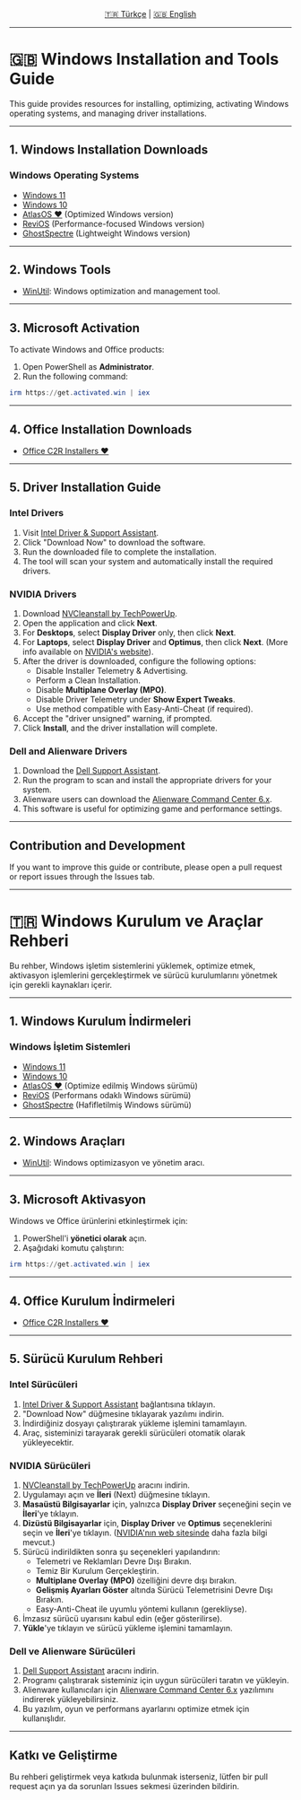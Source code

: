 <div align="center">
  <a href="#tr">🇹🇷 Türkçe</a> | <a href="#en">🇬🇧 English</a>
</div>

---

# 🇬🇧 Windows Installation and Tools Guide

This guide provides resources for installing, optimizing, activating Windows operating systems, and managing driver installations.

---

## 1. Windows Installation Downloads

### Windows Operating Systems
- [Windows 11](https://massgrave.dev/windows_11_links)
- [Windows 10](https://massgrave.dev/windows_10_links)
- [AtlasOS ❤️](https://atlasos.net/) (Optimized Windows version)
- [ReviOS](https://revi.cc/) (Performance-focused Windows version)
- [GhostSpectre](https://ghostspectre.org/) (Lightweight Windows version)

---

## 2. Windows Tools
- [WinUtil](https://github.com/ChrisTitusTech/winutil): Windows optimization and management tool.

---

## 3. Microsoft Activation
To activate Windows and Office products:

1. Open PowerShell as **Administrator**.
2. Run the following command:

```powershell
irm https://get.activated.win | iex
```

---

## 4. Office Installation Downloads
- [Office C2R Installers ❤️](https://gravesoft.dev/office_c2r_links)

---

## 5. Driver Installation Guide

### Intel Drivers
1. Visit [Intel Driver & Support Assistant](https://www.intel.com/content/www/us/en/support/detect.html).
2. Click "Download Now" to download the software.
3. Run the downloaded file to complete the installation.
4. The tool will scan your system and automatically install the required drivers.

### NVIDIA Drivers
1. Download [NVCleanstall by TechPowerUp](https://www.techpowerup.com/download/techpowerup-nvcleanstall/).
2. Open the application and click **Next**.
3. For **Desktops**, select **Display Driver** only, then click **Next**.
4. For **Laptops**, select **Display Driver** and **Optimus**, then click **Next**. (More info available on [NVIDIA's website](https://www.nvidia.com)).
5. After the driver is downloaded, configure the following options:
   - Disable Installer Telemetry & Advertising.
   - Perform a Clean Installation.
   - Disable **Multiplane Overlay (MPO)**.
   - Disable Driver Telemetry under **Show Expert Tweaks**.
   - Use method compatible with Easy-Anti-Cheat (if required).
6. Accept the "driver unsigned" warning, if prompted.
7. Click **Install**, and the driver installation will complete.

### Dell and Alienware Drivers
1. Download the [Dell Support Assistant](https://downloads.dell.com/serviceability/catalog/SupportAssistInstaller.exe).
2. Run the program to scan and install the appropriate drivers for your system.
3. Alienware users can download the [Alienware Command Center 6.x](https://dl.dell.com/FOLDER12124735M/2/Alienware-Command-Center-6x-Full-Installer-for_DDF5T_WIN_6.4.15.0_A00.EXE).
4. This software is useful for optimizing game and performance settings.

---

## Contribution and Development
If you want to improve this guide or contribute, please open a pull request or report issues through the Issues tab.

---

<a name="tr"></a>

# 🇹🇷 Windows Kurulum ve Araçlar Rehberi

Bu rehber, Windows işletim sistemlerini yüklemek, optimize etmek, aktivasyon işlemlerini gerçekleştirmek ve sürücü kurulumlarını yönetmek için gerekli kaynakları içerir.

---

## 1. Windows Kurulum İndirmeleri

### Windows İşletim Sistemleri
- [Windows 11](https://massgrave.dev/windows_11_links)
- [Windows 10](https://massgrave.dev/windows_10_links)
- [AtlasOS ❤️](https://atlasos.net/) (Optimize edilmiş Windows sürümü)
- [ReviOS](https://revi.cc/) (Performans odaklı Windows sürümü)
- [GhostSpectre](https://ghostspectre.org/) (Hafifletilmiş Windows sürümü)

---

## 2. Windows Araçları
- [WinUtil](https://github.com/ChrisTitusTech/winutil): Windows optimizasyon ve yönetim aracı.

---

## 3. Microsoft Aktivasyon
Windows ve Office ürünlerini etkinleştirmek için:

1. PowerShell'i **yönetici olarak** açın.
2. Aşağıdaki komutu çalıştırın:

```powershell
irm https://get.activated.win | iex
```

---

## 4. Office Kurulum İndirmeleri
- [Office C2R Installers ❤️](https://gravesoft.dev/office_c2r_links)

---

## 5. Sürücü Kurulum Rehberi

### Intel Sürücüleri
1. [Intel Driver & Support Assistant](https://www.intel.com/content/www/us/en/support/detect.html) bağlantısına tıklayın.
2. "Download Now" düğmesine tıklayarak yazılımı indirin.
3. İndirdiğiniz dosyayı çalıştırarak yükleme işlemini tamamlayın.
4. Araç, sisteminizi tarayarak gerekli sürücüleri otomatik olarak yükleyecektir.

### NVIDIA Sürücüleri
1. [NVCleanstall by TechPowerUp](https://www.techpowerup.com/download/techpowerup-nvcleanstall/) aracını indirin.
2. Uygulamayı açın ve **İleri** (Next) düğmesine tıklayın.
3. **Masaüstü Bilgisayarlar** için, yalnızca **Display Driver** seçeneğini seçin ve **İleri**'ye tıklayın.
4. **Dizüstü Bilgisayarlar** için, **Display Driver** ve **Optimus** seçeneklerini seçin ve **İleri**'ye tıklayın. ([NVIDIA'nın web sitesinde](https://www.nvidia.com) daha fazla bilgi mevcut.)
5. Sürücü indirildikten sonra şu seçenekleri yapılandırın:
   - Telemetri ve Reklamları Devre Dışı Bırakın.
   - Temiz Bir Kurulum Gerçekleştirin.
   - **Multiplane Overlay (MPO)** özelliğini devre dışı bırakın.
   - **Gelişmiş Ayarları Göster** altında Sürücü Telemetrisini Devre Dışı Bırakın.
   - Easy-Anti-Cheat ile uyumlu yöntemi kullanın (gerekliyse).
6. İmzasız sürücü uyarısını kabul edin (eğer gösterilirse).
7. **Yükle**'ye tıklayın ve sürücü yükleme işlemini tamamlayın.

### Dell ve Alienware Sürücüleri
1. [Dell Support Assistant](https://downloads.dell.com/serviceability/catalog/SupportAssistInstaller.exe) aracını indirin.
2. Programı çalıştırarak sisteminiz için uygun sürücüleri taratın ve yükleyin.
3. Alienware kullanıcıları için [Alienware Command Center 6.x](https://dl.dell.com/FOLDER12124735M/2/Alienware-Command-Center-6x-Full-Installer-for_DDF5T_WIN_6.4.15.0_A00.EXE) yazılımını indirerek yükleyebilirsiniz.
4. Bu yazılım, oyun ve performans ayarlarını optimize etmek için kullanışlıdır.

---

## Katkı ve Geliştirme
Bu rehberi geliştirmek veya katkıda bulunmak isterseniz, lütfen bir pull request açın ya da sorunları Issues sekmesi üzerinden bildirin.
